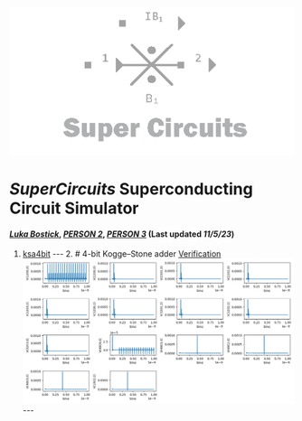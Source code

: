 ![](/img/external_image.png)

# *SuperCircuits* Superconducting Circuit Simulator
#### *[Luka Bostick](https://github.com/LukaBostick)*, *[PERSON 2](https://github.com/Person2)*, *[PERSON 3](https://github.com/Person3)* (Last updated *11/5/23*)


1. [ksa4bit](/docs/SuperCircuits/Simulation/ksa4bit.md)
        ---
        2. # 4-bit Kogge–Stone adder [Verification](/docs/SuperCircuits/Simulation/ksa4bit-verification.md)
        ![](/img/ex_ksa4bit_figure.png)
        ---